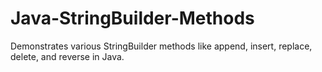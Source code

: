 # Java-StringBuilder-Methods
Demonstrates various StringBuilder methods like append, insert, replace, delete, and reverse in Java.
